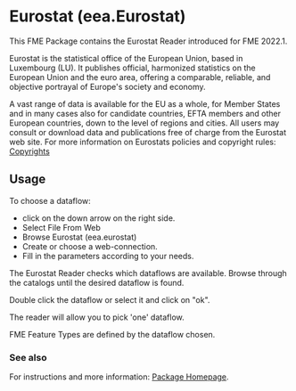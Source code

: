 # Eurostat (eea.Eurostat)
This FME Package contains the Eurostat Reader introduced for FME 2022.1.

Eurostat is the statistical office of the European Union, based in Luxembourg (LU). It publishes official, harmonized statistics on the European Union and the euro area, offering a comparable, reliable, and objective portrayal of Europe's society and economy.

A vast range of data is available for the EU as a whole, for Member States and in many cases also for candidate countries, EFTA members and other European countries, down to the level of regions and cities. All users may consult or download data and publications free of charge from the Eurostat web site. For more information on Eurostats policies and copyright rules: [Copyrights](https://ec.europa.eu/eurostat/web/main/about-us/policies/copyright)

## Usage

To choose a dataflow: 
- click on the down arrow on the right side.
- Select File From Web
- Browse Eurostat (eea.eurostat)
- Create or choose a web-connection.
- Fill in the parameters according to your needs.

The Eurostat Reader checks which dataflows are available. Browse through the catalogs until the desired dataflow is found.

Double click the dataflow or select it and click on "ok".

The reader will allow you to pick 'one' dataflow.

FME Feature Types are defined by the dataflow chosen.

### See also
For instructions and more information: [Package Homepage](https://eea.github.io/eea.eurostat.api.fme/).
